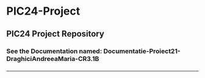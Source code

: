 # PIC24-Project
PIC24 Project Repository
----
### See the Documentation named: Documentatie-Proiect21-DraghiciAndreeaMaria-CR3.1B
###
-----
